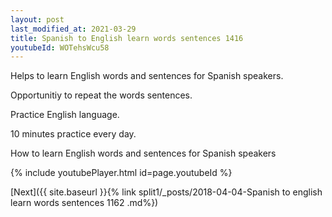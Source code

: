 ```yaml
---
layout: post
last_modified_at: 2021-03-29
title: Spanish to English learn words sentences 1416 
youtubeId: WOTehsWcu58
---
```

 
 
Helps to learn English words and sentences for Spanish speakers.

Opportunitiy to repeat the words sentences. 

Practice English language. 
 
10 minutes practice every day. 
 
How to learn English words and sentences for Spanish speakers 
 
{% include youtubePlayer.html id=page.youtubeId %}
 
 
[Next]({{ site.baseurl }}{% link  split1/_posts/2018-04-04-Spanish to english learn words sentences 1162 .md%})
 

